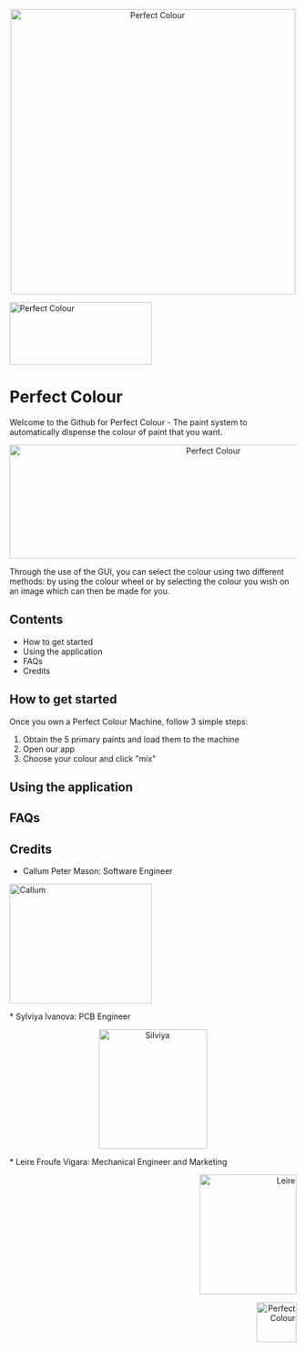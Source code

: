 <p align="center">
	<a href="https://enquiriesperfectco.wixsite.com/perfectcolour">
	<img src="https://github.com/Perfect-Colour/Perfect-Colour/blob/master/Perfect_Colour_Logo_01.png" 
	 title="Perfect Colour" width="500" height="500" ></a></p>

<p align="left">
	<img src="https://github.com/Pschiee/Perfect-Colour/blob/master/Socials.png" 
	 title="Perfect Colour" width="250" height="110" ></a></p>
	 
# Perfect Colour 

Welcome to the Github for Perfect Colour - The paint system to automatically dispense the colour of paint that you want.

<p align="center">
	<img src="https://github.com/Pschiee/Perfect-Colour/blob/master/reasons.PNG" 
	 title="Perfect Colour" width="700" height="200" ></a></p>

Through the use of the GUI, you can select the colour using two different methods: by using the colour wheel or by selecting the colour you wish on an image which can then be made for you. 

## Contents
* How to get started
* Using the application
* FAQs
* Credits

## How to get started
Once you own a Perfect Colour Machine, follow 3 simple steps:
1. Obtain the 5 primary paints and load them to the machine
2. Open our app
3. Choose your colour and click "mix"

## Using the application

## FAQs

## Credits
* Callum Peter Mason: Software Engineer
<p align="left">
	<img src="https://github.com/Pschiee/Perfect-Colour/blob/master/Images/Callum.jpg" 
	 title="Callum" width="250" height="210" ></a></p>
* Sylviya Ivanova: PCB Engineer
<p align="center">
	<img src="https://github.com/Pschiee/Perfect-Colour/blob/master/Images/Silviya.jpg" 
	 title="Silviya" width="190" height="210" ></a></p>
* Leire Froufe Vigara: Mechanical Engineer and Marketing
<p align="right">
	<img src="https://github.com/Pschiee/Perfect-Colour/blob/master/Images/Leire%20FV.jpg" 
	 title="Leire" width="170" height="210" ></a></p>
	 
	 
 <p align="right">
 <img src="https://github.com/Perfect-Colour/Perfect-Colour/blob/master/Perfect_Colour_Logo_01.png" 
	 title="Perfect Colour" width="70" height="70" ></a></p>
